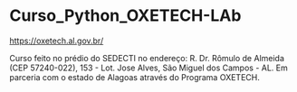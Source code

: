 # Curso_Python_OXETECH-LAb
https://oxetech.al.gov.br/


Curso feito no prédio do SEDECTI no endereço: R. Dr. Rômulo de Almeida (CEP 57240-022), 153 - Lot. Jose Alves, São Miguel dos Campos - AL.
Em parceria com o estado de Alagoas através do Programa OXETECH.
